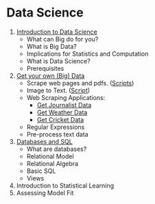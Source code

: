 Data Science
============

 1. [Introduction to Data Science](https://github.com/soodoku/data-science/blob/master/ds1_web.pdf)
     - What can Big do for you? 
     - What is Big Data? 
     - Implications for Statistics and Computation 
     - What is Data Science? 
     - Prerequisites
 2. [Get your own (Big) Data](https://github.com/soodoku/data-science/blob/master/ds2_web.pdf)
     - Scrape web pages and pdfs. ([Scripts](https://github.com/soodoku/python-workshop)) 
     - Image to Text. ([Script](https://github.com/soodoku/image-to-text))
     - Web Scraping Applications:
         - [Get Journalist Data](https://github.com/soodoku/get-journalist-data)
         - [Get Weather Data](https://github.com/soodoku/get-weather-data)
         - [Get Cricket Data](https://github.com/soodoku/get-cricket-data)
     - Regular Expressions
     - Pre-process text data
 3. [Databases and SQL](https://github.com/soodoku/data-science/blob/master/ds3_web.pdf)
     - What are databases? 
     - Relational Model
     - Relational Algebra
     - Basic SQL
     - Views
 4. Introduction to Statistical Learning
 5. Assessing Model Fit
